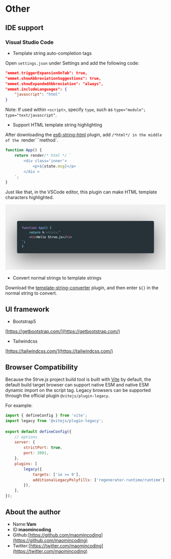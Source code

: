 # Other

## IDE support

### Visual Studio Code

- Template string auto-completion tags

Open `settings.json` under Settings and add the following code:

```json
"emmet.triggerExpansionOnTab": true,
"emmet.showAbbreviationSuggestions": true,
"emmet.showExpandedAbbreviation": "always",
"emmet.includeLanguages": {
    "javascript": "html"
}
```

Note: If used within `<script>`, specify `type`, such as `type="module"; type="text/javascript"`.

- Support HTML template string highlighting

After downloading the [es6-string-html](https://marketplace.visualstudio.com/items?itemName=Tobermory.es6-string-html) plugin, add `/*html*/ in the middle of the `render```method`.

```js
function App() {
	return render/* html */ `
        <div class='inner'>
            <p>${state.msg}</p>
        </div >
    `;
}
```

Just like that, in the VSCode editor, this plugin can make HTML template characters highlighted.

![](./../.vuepress/public/img/code1.png)

- Convert normal strings to template strings

Download the [template-string-converter](https://marketplace.visualstudio.com/items?itemName=meganrogge.template-string-converter) plugin, and then enter `${}` in the normal string to convert.

## UI framework

- Bootstrap5

[https://getbootstrap.com/](https://getbootstrap.com/)

- Tailwindcss

[https://tailwindcss.com/](https://tailwindcss.com/)

## Browser Compatibility

Because the Strve.js project build tool is built with [Vite](https://vitejs.dev/) by default, the default build target browser can support native ESM and native ESM dynamic import on the script tag. Legacy browsers can be supported through the official plugin `@vitejs/plugin-legacy`.

For example:

```js
import { defineConfig } from 'vite';
import legacy from '@vitejs/plugin-legacy';

export default defineConfig({
	// options
	server: {
		strictPort: true,
		port: 3001,
	},
	plugins: [
		legacy({
			targets: ['ie >= 9'],
			additionalLegacyPolyfills: ['regenerator-runtime/runtime'],
		}),
	],
});
```

## About the author

- Name:**Vam**
- ID:**maomincoding**
- Github:[https://github.com/maomincoding](https://github.com/maomincoding)
- Twitter:[https://twitter.com/maomincoding](https://twitter.com/maomincoding)
